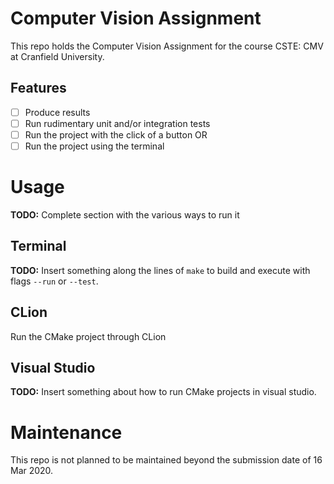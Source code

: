 # Computer Vision Assignment

This repo holds the Computer Vision Assignment for the course CSTE: CMV at Cranfield University.

## Features

- [ ] Produce results
- [ ] Run rudimentary unit and/or integration tests
- [ ] Run the project with the click of a button OR
- [ ] Run the project using the terminal

# Usage

**TODO:** Complete section with the various ways to run it

## Terminal

**TODO:** Insert something along the lines of `make` to build and execute with flags `--run` or `--test`.

## CLion

Run the CMake project through CLion

## Visual Studio

**TODO:** Insert something about how to run CMake projects in visual studio.

# Maintenance

This repo is not planned to be maintained beyond the submission date of 16 Mar 2020.
